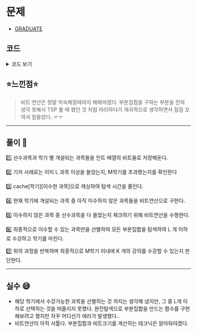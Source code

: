 # 문제

- [GRADUATE](https://www.algospot.com/judge/problem/read/GRADUATE)

## 코드

<details><summary> 코드 보기 </summary>

```javascript
#include <iostream>
#include <queue>
#include <vector>
#include <cstring>
#define INF 987654321
using namespace std;

int n, k, m, l;
int pre[15], classes[15], cache[15][1<<13 + 1];
int getCount(int num)
{
	if (num == 0) return 0;
	return (num % 2) + getCount(num / 2);
}
void init()
{
	memset(cache, -1, sizeof(cache));
	for (int i = 0; i < n; ++i)
	{
		int temp, p = 0;
		cin >> temp;
		for (int j = 0; j < temp; ++j)
		{
			int sub;
			cin >> sub;
			p |= (1 << sub);
		}
		pre[i] = p;
	}
	for (int i = 0; i < m; ++i)
	{
		int temp, s = 0; cin >> temp;
		for (int j = 0; j < temp; ++j)
		{
			int val;
			cin >> val;
			s |= (1 << val);
		}
		classes[i] = s;
	}
}
int graduate(int sem, int taken)
{
	if (getCount(taken) >= k) return 0;
	if (sem >= m) return INF;
	int& ret = cache[sem][taken];
	if (ret != -1) return ret;
	ret = INF;

	int canTake = classes[sem] & (~taken);
	for (int i = 0; i < n; ++i)
	{
		if ((1 << i) & canTake && (pre[i] & taken) != pre[i])
			canTake &= ~(1 << i);
	}
	for (int take = canTake; take > 0; take = ((take - 1) & canTake))
	{
		if (getCount(take) > l) continue;
		ret = min(ret, 1 + graduate(sem + 1, taken | take));
	}
	ret = min(ret, graduate(sem + 1, taken));
	return ret;
}
int main() {
	int tc; cin >> tc;
	while (tc-- > 0) {
		// n : 전공과목수
		// k : 들어야 할 과목수
		// m : 학기의 수
		// L : 한 학기에 최대 들을 수 있는 과목수

		cin >> n >> k >> m >> l;
		init();
		int res = graduate(0, 0);
		if (res == INF) cout << "IMPOSSIBLE" << '\n';
		else cout << res << '\n';
	}
}
```

</details>

## ⭐️느낀점⭐️

> 비트 연산은 정말 익숙해질때까지 해봐야겠다. 부분집합을 구하는 부분을 전혀 생각 못해서 TSP 풀 때 했던 것 처럼 따라하다가 재귀적으로 생각하면서 점점 꼬여서 힘들었다..ㅜㅜ

<hr/>

## 풀이 📣

1️⃣ 선수과목과 학기 별 개설되는 과목들을 인트 배열의 비트들로 저장해둔다.

2️⃣ 기저 사례로는 이미 L 과목 이상을 들었는지, M학기를 초과했는지를 확인한다

3️⃣ cache[학기][이수한 과목]으로 캐싱하여 탐색 시간을 줄인다.

4️⃣ 현재 학기에 개설되는 과목 중 아직 이수하지 않은 과목들을 비트연산으로 구한다.

5️⃣ 이수하지 않은 과목 중 선수과목을 다 들었는지 체크하기 위해 비트연산을 수행한다.

6️⃣ 최종적으로 이수할 수 있는 과목만을 선별하여 모든 부분집합을 탐색하여 L 개 이하로 수강하고 학기를 마친다.

7️⃣ 위의 과정을 반복하며 최종적으로 M학기 이내에 K 개의 강의를 수강할 수 있는지 판단한다.

<hr/>

## 실수 😅

- 해당 학기에서 수강가능한 과목을 선별하는 것 까지는 생각해 냈지만, 그 중 L개 이하로 선택하는 것을 떠올리지 못했다. 완전탐색으로 부분집합을 만드는 함수를 구현해보려고 했지만 자꾸 어디선가 에러가 발생했다..
- 비트연산이 아직 서툴다. 부분집합과 비트크기를 계산하는 테크닉은 알아둬야겠다.
